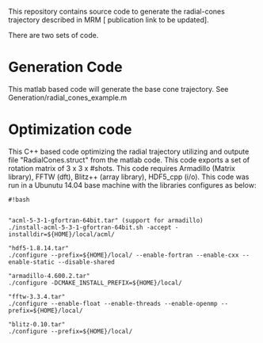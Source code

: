This repository contains source code to generate the radial-cones trajectory described in MRM [ publication link to be updated]. 

There are two sets of code.

# Generation Code #
This matlab based code will generate the base cone trajectory.  See Generation/radial_cones_example.m

# Optimization code #
This C++ based code optimizing the radial trajectory utilizing and outpute file "RadialCones.struct" from the matlab code. This code exports a set of rotation matrix of 3 x 3 x #shots. This code requires Armadillo (Matrix library), FFTW (dft), Blitz++ (array library), HDF5_cpp (i/o).  This code was run in a Ubunutu 14.04 base machine with the libraries configures as below:

```
#!bash


"acml-5-3-1-gfortran-64bit.tar" (support for armadillo)
./install-acml-5-3-1-gfortran-64bit.sh -accept -installdir=${HOME}/local/acml/  

"hdf5-1.8.14.tar"
./configure --prefix=${HOME}/local/ --enable-fortran --enable-cxx --enable-static --disable-shared  

"armadillo-4.600.2.tar"
./configure -DCMAKE_INSTALL_PREFIX=${HOME}/local/   

"fftw-3.3.4.tar"
./configure --enable-float --enable-threads --enable-openmp --prefix=${HOME}/local/

"blitz-0.10.tar"
./configure --prefix=${HOME}/local/



```